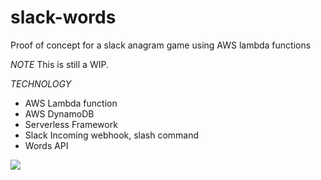 # slack-words
Proof of concept for a slack anagram game using AWS lambda functions

*NOTE*
This is still a WIP.

_TECHNOLOGY_
- AWS Lambda function
- AWS DynamoDB
- Serverless Framework
- Slack Incoming webhook, slash command
- Words API

![](https://i.ibb.co/XW54xxv/Screenshot-2019-08-04-at-23-48-34.png)